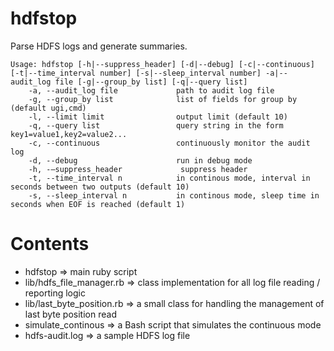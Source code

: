 # hdfstop

Parse HDFS logs and generate summaries.

```
Usage: hdfstop [-h|--suppress_header] [-d|--debug] [-c|--continuous] [-t|--time_interval number] [-s|--sleep_interval number] -a|--audit_log file [-g|--group_by list] [-q|--query list]
    -a, --audit_log file             path to audit log file
    -g, --group_by list              list of fields for group by (default ugi,cmd)
    -l, --limit limit                output limit (default 10)
    -q, --query list                 query string in the form key1=value1,key2=value2...
    -c, --continuous                 continuously monitor the audit log
    -d, --debug                      run in debug mode
    -h, -—suppress_header             suppress header
    -t, --time_interval n            in continous mode, interval in seconds between two outputs (default 10)
    -s, --sleep_interval n           in continous mode, sleep time in seconds when EOF is reached (default 1)
```

# Contents

- hdfstop                   => main ruby script
- lib/hdfs_file_manager.rb  => class implementation for all log file reading / reporting logic
- lib/last_byte_position.rb => a small class for handling the management of last byte position read
- simulate_continous        => a Bash script that simulates the continuous mode
- hdfs-audit.log            => a sample HDFS log file
